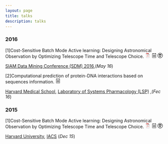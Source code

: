```yaml
---
layout: page
title: talks
description: talks
---
```






###  2016

[1]Cost-Sensitive Batch Mode Active learning: Designing Astronomical Observation by Optimizing Telescope Time and Telescope Choice.
[![pdf](icons16/pdf-icon.png)](http://scholar.harvard.edu/files/xidexia/files/cbal_sdm16.pdf?m=1454015519)
[![pdf w/notes](icons16/notes-icon.png)](http://scholar.harvard.edu/files/xidexia/files/cbal.pdf?m=1454015422)
[![github](icons16/github-icon.png)](https://github.com/xidexia/Active-learning)

[SIAM Data Mining Conference (SDM) 2016](http://www.siam.org/meetings/sdm16/),(_May 16_)



[2]Computational prediction of protein-DNA interactions based on sequences information.
[![pdf w/notes](icons16/notes-icon.png)](http://scholar.harvard.edu/files/xidexia/files/dna-protein.pdf?m=1454015503)

[Harvard Medical School](https://hms.harvard.edu/),
[Laboratory of Systems Pharmacology (LSP)](http://hits.harvard.edu/the-program/laboratory-of-systems-pharmacology/about/) ,(_Fec 16_)





###  2015

[1]Cost-Sensitive Batch Mode Active learning: Designing Astronomical Observation by Optimizing Telescope Time and Telescope Choice.
[![pdf](icons16/pdf-icon.png)](http://scholar.harvard.edu/files/xidexia/files/cbal_sdm16.pdf?m=1454015519)
[![pdf w/notes](icons16/notes-icon.png)](http://scholar.harvard.edu/files/xidexia/files/cbal.pdf?m=1454015422)
[![github](icons16/github-icon.png)](https://github.com/xidexia/Active-learning)

[Harvard University](http://www.seas.harvard.edu/),
[IACS](http://iacs.seas.harvard.edu/) (_Dec 15_)



